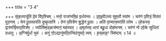 +++
title = "3 4"

+++
सं॒क॒ल्पजू॑तिं दे॒वं वि॑प॒श्चिम् । मनो॒ राजा॑नमि॒ह व॒र्धय॑न्तः । उ॒प॒ह॒वे᳚ऽस्य सुम॒तौ स्या॑म । चर॑णं प॒वित्रं॒ वित॑तं  पुरा॒णम् । येन॑ पू॒तस्तर॑ति दुष्कृ॒तानि॑ । तेन॑ प॒वित्रे॑ण शु॒द्धेन॑ पू॒ताः । अति॑ पा॒प्मान॒मरा॑तिं तरेम । लो॒कस्य॒  द्वार॑मर्चि॒मत्प॒वित्र᳚म् । ज्योति॑ष्म॒द्भ्राज॑मानं॒ मह॑स्वत् । अ॒मृत॑स्य॒ धारा॑ बहु॒धा दोह॑मानम् । चर॑णं नो लो॒के  सुधि॑तां दधातु । अ॒ग्निर्मू॒र्धा भुवः॑ । अनु॑ नो॒ऽद्यानु॑मति॒रन्विद॑नुमते॒ त्वम् । ह॒व्य॒वाह॒ꣳ स्वि॑ष्टम् ॥ 14 ॥

